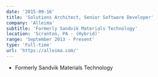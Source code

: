 ```yaml
---
date: '2015-09-16'
title: 'Solutions Architect, Senior Software Developer'
company: 'Alleima'
subtitle: 'Formerly Sandvik Materials Technology'
location: 'Scranton, PA - (Hybrid)'
range: 'September 2013 - Present'
type: 'Full-time'
url: 'https://alleima.com/'
---
```


- Formerly Sandvik Materials Technology
